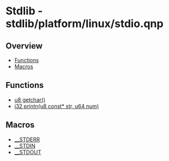 
# Stdlib - stdlib/platform/linux/stdio.qnp

## Overview
 - [Functions](#functions)
 - [Macros](#macros)


## Functions
 - [u8 getchar()]()
 - [i32 printn(u8 const* str, u64 num)]()

## Macros
 - [__STDERR]()
 - [__STDIN]()
 - [__STDOUT]()

